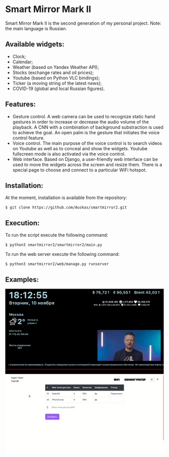# Smart Mirror Mark II

Smart Mirror Mark II is the second generation of my personal project.
Note: the main language is Russian.

## Available widgets:
- Clock;
- Calendar;
- Weather (based on Yandex Weather API);
- Stocks (exchange rates and oil prices);
- Youtube (based on Python VLC bindings);
- Ticker (a moving string of the latest news);
- COVID-19 (global and local Russian figures).

## Features:
- Gesture control. A web camera can be used to recognize static hand gestures in order to increase or decrease the audio volume of the playback. A CNN with a combination of background substraction is used to achieve the goal. An open palm is the gesture that initiates the voice control feature.
- Voice control. The main purpose of the voice control is to search videos on Youtube as well as to conceal and show the widgets. Youtube fullscreen mode is also activated via the voice control.
- Web interface. Based on Django, a user-friendly web interface can be used to move the widgets across the screen and resize them. There is a special page to choose and connect to a particular WiFi hotspot.

## Installation:
At the moment, installation is available from the repository:
```
$ git clone https://github.com/Auskas/smartmirror2.git
```

## Execution:
To run the script execute the following command:
```
$ python3 smartmirror2/smartmirror2/main.py
```
To run the web server execute the following command:
```
$ python3 smartmirror2/web/manage.py runserver
```
## Examples:
![interface_example](https://github.com/Auskas/smartmirror2/blob/master/demo/demo1.gif)
![web_interface_example](https://github.com/Auskas/smartmirror2/blob/master/demo/demo2.gif)